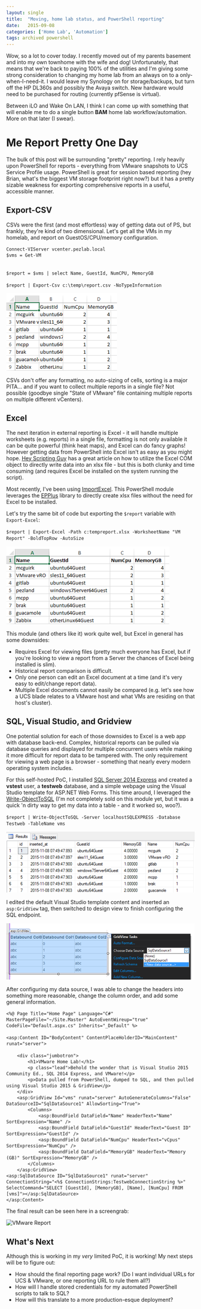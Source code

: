 ```yaml
---
layout: single
title:  "Moving, home lab status, and PowerShell reporting"
date:   2015-09-08
categories: ['Home Lab', 'Automation']
tags: archived powershell
---
```


Wow, so a lot to cover today. I recently moved out of my parents basement and into my own townhome with the wife and dog! Unfortunately, that means that we're back to paying 100% of the utilities and I'm giving some strong consideration to changing my home lab from an always on to a only-when-I-need-it. I would leave my Synology on for storage/backups, but turn off the HP DL360s and possibly the Avaya switch. New hardware would need to be purchased for routing (currently pfSense is virtual).

Between iLO and Wake On LAN, I think I can come up with something that will enable me to do a single button **BAM** home lab workflow/automation. More on that later (I swear).

# Me Report Pretty One Day

The bulk of this post will be surrounding "pretty" reporting. I rely heavily upon PowerShell for reports - everything from VMware snapshots to UCS Service Profile usage. PowerShell is great for session based reporting (hey Brian, what's the biggest VM storage footprint right now?) but it has a pretty sizable weakness for exporting comprehensive reports in a useful, accessible manner.

## Export-CSV

CSVs were the first (and most effortless) way of getting data out of PS, but frankly, they're kind of two dimensional. Let's get all the VMs in my homelab, and report on GuestOS/CPU/memory configuration.

```language-powershell
Connect-VIServer vcenter.pezlab.local
$vms = Get-VM


$report = $vms | select Name, GuestId, NumCPU, MemoryGB

$report | Export-Csv c:\temp\report.csv -NoTypeInformation
```

![Sample CSV](/images/CSV-1.png)

CSVs don't offer any formatting, no auto-sizing of cells, sorting is a major PITA... and if you want to collect multiple reports in a single file? Not possible (goodbye single "State of VMware" file containing multiple reports on multiple different vCenters).

## Excel

The next iteration in external reporting is Excel - it will handle multiple worksheets (e.g. reports) in a single file, formatting is not only available it can be quite powerful (think heat maps), and Excel can do fancy graphs! However getting data from PowerShell into Excel isn't as easy as you might hope. [Hey Scripting Guy][1] has a great article on how to utilize the Excel COM object to directly write data into an xlsx file - but this is both clunky and time consuming (and requires Excel be installed on the system running the script).

Most recently, I've been using [ImportExcel][2]. This PowerShell module leverages the [EPPlus][3] library to directly create xlsx files without the need for Excel to be installed.

Let's try the same bit of code but exporting the `$report` variable with `Export-Excel`:

`$report | Export-Excel -Path c:tempreport.xlsx -WorksheetName "VM Report" -BoldTopRow -AutoSize`

![Excel Output](/images/xlsx.png)

This module (and others like it) work quite well, but Excel in general has some downsides:

* Requires Excel for viewing files (pretty much everyone has Excel, but if you're looking to view a report from a Server the chances of Excel being installed is slim).
* Historical report comparison is difficult.
* Only one person can edit an Excel document at a time (and it's very easy to edit/change report data).
* Multiple Excel documents cannot easily be compared (e.g. let's see how a UCS blade relates to a VMware host and what VMs are residing on that host's cluster).

## SQL, Visual Studio, and Gridview

One potential solution for each of those downsides to Excel is a web app with database back-end. Complex, historical reports can be pulled via database queries and displayed for multiple concurrent users while making it more difficult for report data to be tampered with. The only requirement for viewing a web page is a browser - something that nearly every modern operating system includes.

For this self-hosted PoC, I installed [SQL Server 2014 Express][4] and created a **vstest** user, a **testweb** database, and a simple webpage using the Visual Studio template for ASP.NET Web Forms. This time around, I leveraged the [Write-ObjectToSQL][5] (I'm not completely sold on this module yet, but it was a quick 'n dirty way to get my data into a table - and it worked so, woo?).

`$report | Write-ObjectToSQL -Server localhostSQLEXPRESS -Database Testweb -TableName vms`

![Data in SQL](/images/sql.png)

I edited the default Visual Studio template content and inserted an `asp:GridView` tag, then switched to design view to finish configuring the SQL endpoint.

![Visual Studio GridView](/images/vsGridView.png)

After configuring my data source, I was able to change the headers into something more reasonable, change the column order, and add some general information.

```language-html
<%@ Page Title="Home Page" Language="C#" MasterPageFile="~/Site.Master" AutoEventWireup="true" CodeFile="Default.aspx.cs" Inherits="_Default" %>

<asp:Content ID="BodyContent" ContentPlaceHolderID="MainContent" runat="server">

    <div class="jumbotron">
        <h1>VMware Home Lab!</h1>
        <p class="lead">Behold the wonder that is Visual Studio 2015 Community Ed., SQL 2014 Express, and VMware!</p>
        <p>Data pulled from PowerShell, dumped to SQL, and then pulled using Visual Studio 2015 & GridView</p>
    </div>
    <asp:GridView Id="vms" runat="server" AutoGenerateColumns="False" DataSourceID="SqlDataSource1" AllowSorting="True">
        <Columns>
            <asp:BoundField DataField="Name" HeaderText="Name" SortExpression="Name" />
            <asp:BoundField DataField="GuestId" HeaderText="Guest ID" SortExpression="GuestId" />
            <asp:BoundField DataField="NumCpu" HeaderText="vCpus" SortExpression="NumCpu" />
            <asp:BoundField DataField="MemoryGB" HeaderText="Memory (GB)" SortExpression="MemoryGB" />
        </Columns>
    </asp:GridView>
<asp:SqlDataSource ID="SqlDataSource1" runat="server" ConnectionString="<%$ ConnectionStrings:TestwebConnectionString %>" SelectCommand="SELECT [GuestId], [MemoryGB], [Name], [NumCpu] FROM [vms]"></asp:SqlDataSource>
</asp:Content>
```

The final result can be seen here in a screengrab:

![VMware Report](/images/webpage)

## What's Next

Although this is working in my _very_ limited PoC, it is working! My next steps will be to figure out:

* How should the final reporting page work? (Do I want individual URLs for UCS & VMware, or one reporting URL to rule them all?)
* How will I handle stored credentials for my automated PowerShell scripts to talk to SQL?
* How will this translate to a more production-esque deployment?

[1]: http://blogs.technet.com/b/heyscriptingguy/archive/2014/01/10/powershell-and-excel-fast-safe-and-reliable.aspx
[2]: https://github.com/dfinke/ImportExcel
[3]: http://epplus.codeplex.com/
[4]: https://www.microsoft.com/en-us/download/details.aspx?id=42299
[5]: https://gallery.technet.microsoft.com/scriptcenter/Write-object-to-database-7be1d3c5
